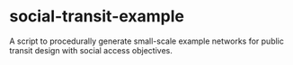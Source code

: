 # social-transit-example
A script to procedurally generate small-scale example networks for public transit design with social access objectives.
